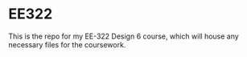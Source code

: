 # EE322

This is the repo for my EE-322 Design 6 course, which will house any necessary files for the coursework.
